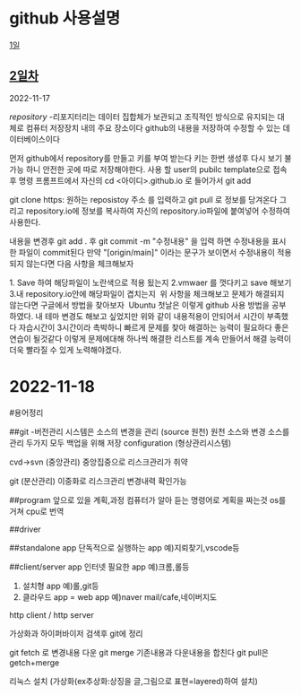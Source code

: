  github 사용설명
=====================

[1일](#2022-11-17)

[2일차](#2022-11-18)
-----------------------------------------

2022-11-17

   *repository*
   -리포지터리는 데이터 집합체가 보관되고 조직적인 방식으로 유지되는 대체로 컴퓨터 저장장치 내의 주요 장소이다
   github의 내용을 저장하여 수정할 수 있는 데이터베이스이다

   먼저 github에서  repository를 만들고 키를 부여 받는다 키는 한번 생성후 다시 보기 불가능 하니 안전한 곳에
   따로 저장해야한다.
   사용 할 user의 pubilc template으로 접속후 명령 프롬프트에서 자신의 cd <아이디>.github.io 로 들어가서 
   git add  

   git clone https: 원하는 reposistoy 주소  를 입력하고 
git pull 로 정보를 당겨온다 그리고 repository.io에 정보를 복사하여 자신의 repository.io파일에 붙여넣어 수정하여 사용한다.

내용을 변경후 git add . 후 git commit -m "수정내용" 을 입력 하면 수정내용을 표시한 파일이 commit된다 만약 "[origin/main]" 이라는 문구가 보이면서 수정내용이 적용되지 않는다면 다음 사항을 체크해보자

​1. Save 하여 해당파일이 노란색으로 적용 됬는지 
2.vmwaer 를 껏다키고 save 해보기
3.내 repository.io안에 해당파일이 겹치는지
​
위 사항을 체크해보고 문제가 해결되지 않는다면 구글에서 방법을 찾아보자
​
Ubuntu 첫날은 이렇게 github 사용 방법을 공부하였다.
내 테마 변경도 해보고 싶었지만 위와 같이 내용적용이 안되어서 시간이 부족했다 자습시간이 3시간이라 촉박하니 빠르게 문제를 찾아 해결하는 능력이 필요하다 좋은 연습이 될것같다 이렇게 문제에대해 하나씩 해결한 리스트를 계속 만들어서 해결 능력이 더욱 빨라질 수 있게 노력해야겠다.

# 2022-11-18

#용어정리

##git 
-버전관리 시스템은 소스의 변경을 관리 (source 원천) 원천 소스와 변경 소스를 관리 두가지 모두 백업을 위해 저장 
configuration (형상관리시스템)

cvd->svn (중앙관리)
중앙집중으로 리스크관리가 취약

git (분산관리)
이중화로 리스크관리 
변경내력 확인가능

##program 앞으로 있을 계획,과정
컴퓨터가 알아 듣는 명령어로 계획을 짜는것 os를 거쳐 cpu로 번역 

##driver

##standalone app
단독적으로 실행하는 app 예)지뢰찾기,vscode등

##client/server app
인터넷 필요한 app 예)크롬,롤등
1. 설치형 app 예)롤,git등
2. 클라우드 app = web app 예)naver mail/cafe,네이버지도

http client / http server

가상화과 하이퍼바이저 검색후 git에 정리 







git fetch 로 변경내용 다운
git merge 기존내용과 다운내용을 합친다
git pull은 getch+merge







리눅스 설치 (가상화(ex추상화:상징을 글,그림으로 표현=layered)하여 설치)



   
